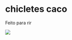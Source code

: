 # chicletes caco
<p align="left">Feito para rir </p>
<p align="left" >
  <img max-width="100px" src="https://media.tenor.com/s45HmDEGbUsAAAAj/3d-monkey-monkey-eating.gif">
</p>
